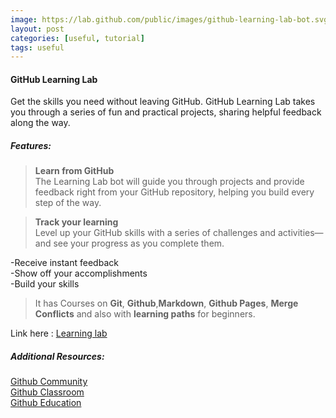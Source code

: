 ```yaml
---
image: https://lab.github.com/public/images/github-learning-lab-bot.svg
layout: post
categories: [useful, tutorial]
tags: useful
---
```


#### GitHub Learning Lab
Get the skills you need without leaving GitHub. GitHub Learning Lab takes you through a series of fun and practical projects, sharing helpful feedback along the way.

##### Features:
> **Learn from GitHub** <br>
The Learning Lab bot will guide you through projects and provide feedback right from your GitHub repository, helping you build every step of the way.

> **Track your learning** <br>
Level up your GitHub skills with a series of challenges and activities—and see your progress as you complete them.

-Receive instant feedback <br>
-Show off your accomplishments <br>
-Build your skills <br>

> It has Courses on **Git**, **Github**,**Markdown**, **Github Pages**, **Merge Conflicts** and also with **learning paths** for beginners.

Link here : [Learning lab](https://lab.github.com/)

##### Additional Resources:

[Github Community](https://github.community/)<br>
[Github Classroom](https://classroom.github.com/)<br>
[Github Education](https://education.github.com/)
